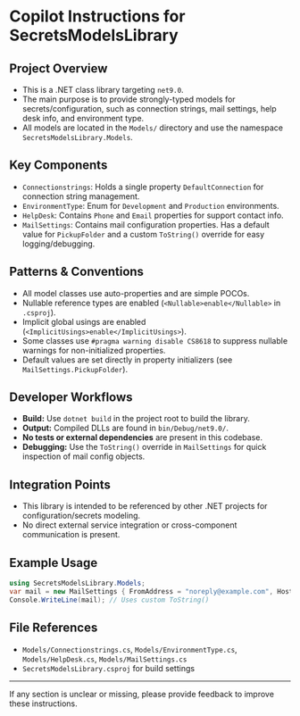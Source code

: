 # Copilot Instructions for SecretsModelsLibrary

## Project Overview
- This is a .NET class library targeting `net9.0`.
- The main purpose is to provide strongly-typed models for secrets/configuration, such as connection strings, mail settings, help desk info, and environment type.
- All models are located in the `Models/` directory and use the namespace `SecretsModelsLibrary.Models`.

## Key Components
- `Connectionstrings`: Holds a single property `DefaultConnection` for connection string management.
- `EnvironmentType`: Enum for `Development` and `Production` environments.
- `HelpDesk`: Contains `Phone` and `Email` properties for support contact info.
- `MailSettings`: Contains mail configuration properties. Has a default value for `PickupFolder` and a custom `ToString()` override for easy logging/debugging.

## Patterns & Conventions
- All model classes use auto-properties and are simple POCOs.
- Nullable reference types are enabled (`<Nullable>enable</Nullable>` in `.csproj`).
- Implicit global usings are enabled (`<ImplicitUsings>enable</ImplicitUsings>`).
- Some classes use `#pragma warning disable CS8618` to suppress nullable warnings for non-initialized properties.
- Default values are set directly in property initializers (see `MailSettings.PickupFolder`).

## Developer Workflows
- **Build:** Use `dotnet build` in the project root to build the library.
- **Output:** Compiled DLLs are found in `bin/Debug/net9.0/`.
- **No tests or external dependencies** are present in this codebase.
- **Debugging:** Use the `ToString()` override in `MailSettings` for quick inspection of mail config objects.

## Integration Points
- This library is intended to be referenced by other .NET projects for configuration/secrets modeling.
- No direct external service integration or cross-component communication is present.

## Example Usage
```csharp
using SecretsModelsLibrary.Models;
var mail = new MailSettings { FromAddress = "noreply@example.com", Host = "smtp.example.com", Port = 25 };
Console.WriteLine(mail); // Uses custom ToString()
```

## File References
- `Models/Connectionstrings.cs`, `Models/EnvironmentType.cs`, `Models/HelpDesk.cs`, `Models/MailSettings.cs`
- `SecretsModelsLibrary.csproj` for build settings

---
If any section is unclear or missing, please provide feedback to improve these instructions.
